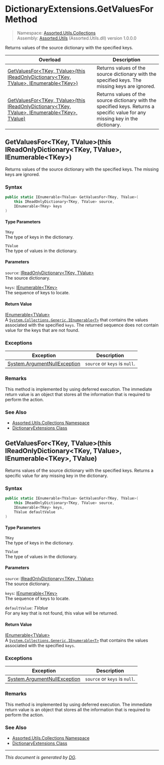 ﻿# DictionaryExtensions.GetValuesFor Method

> Namespace: [Assorted.Utils.Collections](index.md#assortedutilscollections-namespace)\
> Assembly: [Assorted.Utils](index.md) (Assorted.Utils.dll) version 1.0.0.0

Returns values of the source dictionary with the specified keys.

Overload | Description
--- | ---
[GetValuesFor\<TKey, TValue>(this IReadOnlyDictionary\<TKey, TValue>, IEnumerable\<TKey>)](Assorted.Utils.Collections.DictionaryExtensions.GetValuesFor.md#getvaluesfortkey-tvaluethis-ireadonlydictionarytkey-tvalue-ienumerabletkey) | Returns values of the source dictionary with the specified keys. The missing keys are ignored.
[GetValuesFor\<TKey, TValue>(this IReadOnlyDictionary\<TKey, TValue>, IEnumerable\<TKey>, TValue)](Assorted.Utils.Collections.DictionaryExtensions.GetValuesFor.md#getvaluesfortkey-tvaluethis-ireadonlydictionarytkey-tvalue-ienumerabletkey-tvalue) | Returns values of the source dictionary with the specified keys. Returns a specific value for any missing key in the dictionary.

## GetValuesFor\<TKey, TValue>(this IReadOnlyDictionary\<TKey, TValue>, IEnumerable\<TKey>)

Returns values of the source dictionary with the specified keys. The missing keys are ignored.

### Syntax

```csharp
public static IEnumerable<TValue> GetValuesFor<TKey, TValue>(
    this IReadOnlyDictionary<TKey, TValue> source, 
    IEnumerable<TKey> keys
)
```

#### Type Parameters

`TKey`\
The type of keys in the dictionary.

`TValue`\
The type of values in the dictionary.

#### Parameters

`source`: [IReadOnlyDictionary\<TKey, TValue>](https://docs.microsoft.com/en-us/dotnet/api/system.collections.generic.ireadonlydictionary-2)\
The source dictionary.

`keys`: [IEnumerable\<TKey>](https://docs.microsoft.com/en-us/dotnet/api/system.collections.generic.ienumerable-1)\
The sequence of keys to locate.

#### Return Value

[IEnumerable\<TValue>](https://docs.microsoft.com/en-us/dotnet/api/system.collections.generic.ienumerable-1)\
A [`System.Collections.Generic.IEnumerable<T>`](https://docs.microsoft.com/en-us/dotnet/api/system.collections.generic.ienumerable-1) that contains the values associated with the specified `keys`. The returned sequence does not contain value for the keys that are not found.

### Exceptions

Exception | Description
--- | ---
[System.ArgumentNullException](https://docs.microsoft.com/en-us/dotnet/api/system.argumentnullexception) | `source` or `keys` is `null`.

### Remarks

This method is implemented by using deferred execution. The immediate return value is an object that stores all the information that is required to perform the action.

### See Also

- [Assorted.Utils.Collections Namespace](index.md#assortedutilscollections-namespace)
- [DictionaryExtensions Class](Assorted.Utils.Collections.DictionaryExtensions.md)

## GetValuesFor\<TKey, TValue>(this IReadOnlyDictionary\<TKey, TValue>, IEnumerable\<TKey>, TValue)

Returns values of the source dictionary with the specified keys. Returns a specific value for any missing key in the dictionary.

### Syntax

```csharp
public static IEnumerable<TValue> GetValuesFor<TKey, TValue>(
    this IReadOnlyDictionary<TKey, TValue> source, 
    IEnumerable<TKey> keys, 
    TValue defaultValue
)
```

#### Type Parameters

`TKey`\
The type of keys in the dictionary.

`TValue`\
The type of values in the dictionary.

#### Parameters

`source`: [IReadOnlyDictionary\<TKey, TValue>](https://docs.microsoft.com/en-us/dotnet/api/system.collections.generic.ireadonlydictionary-2)\
The source dictionary.

`keys`: [IEnumerable\<TKey>](https://docs.microsoft.com/en-us/dotnet/api/system.collections.generic.ienumerable-1)\
The sequence of keys to locate.

`defaultValue`: _TValue_\
For any key that is not found, this value will be returned.

#### Return Value

[IEnumerable\<TValue>](https://docs.microsoft.com/en-us/dotnet/api/system.collections.generic.ienumerable-1)\
A [`System.Collections.Generic.IEnumerable<T>`](https://docs.microsoft.com/en-us/dotnet/api/system.collections.generic.ienumerable-1) that contains the values associated with the specified `keys`.

### Exceptions

Exception | Description
--- | ---
[System.ArgumentNullException](https://docs.microsoft.com/en-us/dotnet/api/system.argumentnullexception) | `source` or `keys` is `null`.

### Remarks

This method is implemented by using deferred execution. The immediate return value is an object that stores all the information that is required to perform the action.

### See Also

- [Assorted.Utils.Collections Namespace](index.md#assortedutilscollections-namespace)
- [DictionaryExtensions Class](Assorted.Utils.Collections.DictionaryExtensions.md)

---

_This document is generated by [DG](https://github.com/Khojasteh/dg)._
